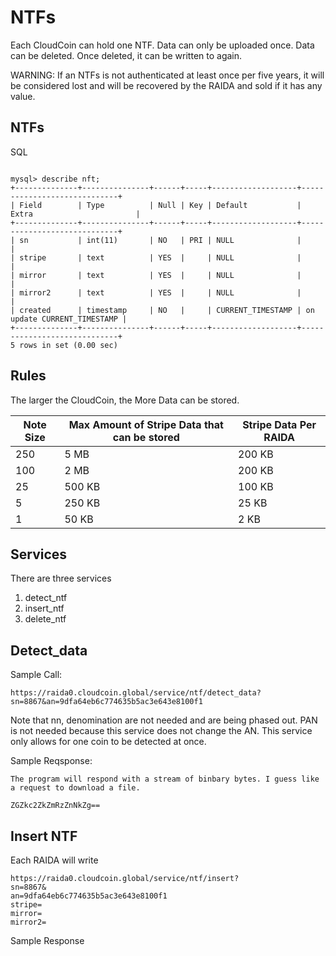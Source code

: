 # NTFs
Each CloudCoin can hold one NTF. Data can only be uploaded once. Data can be deleted. Once deleted, it can be written to again. 

WARNING: If an NTFs is not authenticated at least once per five years, it will be considered lost and will be recovered by the RAIDA and sold if it has any value. 

## NTFs
SQL
```

mysql> describe nft;
+--------------+---------------+------+-----+-------------------+-----------------------------+
| Field        | Type          | Null | Key | Default           | Extra                       |
+--------------+---------------+------+-----+-------------------+-----------------------------+
| sn           | int(11)       | NO   | PRI | NULL              |                             |
| stripe       | text          | YES  |     | NULL              |                             |
| mirror       | text          | YES  |     | NULL              |                             |
| mirror2      | text          | YES  |     | NULL              |                             |
| created      | timestamp     | NO   |     | CURRENT_TIMESTAMP | on update CURRENT_TIMESTAMP |
+--------------+---------------+------+-----+-------------------+-----------------------------+
5 rows in set (0.00 sec)

```

## Rules
The larger the CloudCoin, the More Data can be stored. 

Note Size | Max Amount of Stripe Data that can be stored | Stripe Data Per RAIDA
------|-----------------|----
250 | 5 MB | 200 KB
100 | 2 MB| 200 KB
 25 | 500 KB| 100 KB
 5 | 250 KB| 25 KB
1 | 50 KB| 2 KB

## Services

There are three services

1. detect_ntf
2. insert_ntf
3. delete_ntf

## Detect_data


Sample Call:
```
https://raida0.cloudcoin.global/service/ntf/detect_data?sn=8867&an=9dfa64eb6c774635b5ac3e643e8100f1

```
Note that nn, denomination are not needed and are being phased out. PAN is not needed because this service does not change the AN. This service only allows for one coin 
to be detected at once. 

Sample Reqsponse:
```
The program will respond with a stream of binbary bytes. I guess like a request to download a file. 

ZGZkc2ZkZmRzZnNkZg==
```


## Insert NTF
Each RAIDA will write 

```
https://raida0.cloudcoin.global/service/ntf/insert?
sn=8867&
an=9dfa64eb6c774635b5ac3e643e8100f1
stripe=
mirror=
mirror2=
```

Sample Response
```

```








